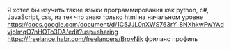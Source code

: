 Я хотел бы изучить такие языки программирования как python, c#, JavaScript, css, из тех что знаю только html на начальном уровне 
https://docs.google.com/document/d/1C5JJL0nXWS763rY_8NXhkwFwYAdvjolmqO7nHOTo3DA/edit?usp=sharing
https://freelance.habr.com/freelancers/BrovNik фриланс профиль
